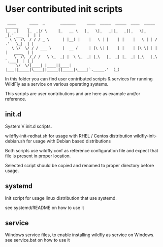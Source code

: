 User contributed init scripts
=============================

```
 ____      ____  _       _______     ____  _____  _____  ____  _____   ______    _  
|_  _|    |_  _|/ \     |_   __ \   |_   \|_   _||_   _||_   \|_   _|.' ___  |  | | 
  \ \  /\  / / / _ \      | |__) |    |   \ | |    | |    |   \ | | / .'   \_|  | | 
   \ \/  \/ / / ___ \     |  __ /     | |\ \| |    | |    | |\ \| | | |   ____  | | 
    \  /\  /_/ /   \ \_  _| |  \ \_  _| |_\   |_  _| |_  _| |_\   |_\ `.___]  | |_| 
     \/  \/|____| |____||____| |___||_____|\____||_____||_____|\____|`._____.'  (_) 

```



In this folder you can find user contributed scripts & services for running WildFly as a service on various operating systems.

This scripts are user contributions and are here as example and/or reference.  

init.d
-------------------

System V init.d scripts.

wildfly-init-redhat.sh for usage with RHEL / Centos distribution
wildfly-init-debian.sh for usage with Debian based distributions

Both scripts use wildfly.conf as reference configuration file and expect that file is present in proper location.

Selected script should be copied and renamed to proper directory before usage.


systemd
------------------------------------------
Init script for usage linux distribution that use systemd.

see systemd/README on how to use it


service
-------

Windows service files, to enable installing wildfly as service on Windows.
see service.bat on how to use it